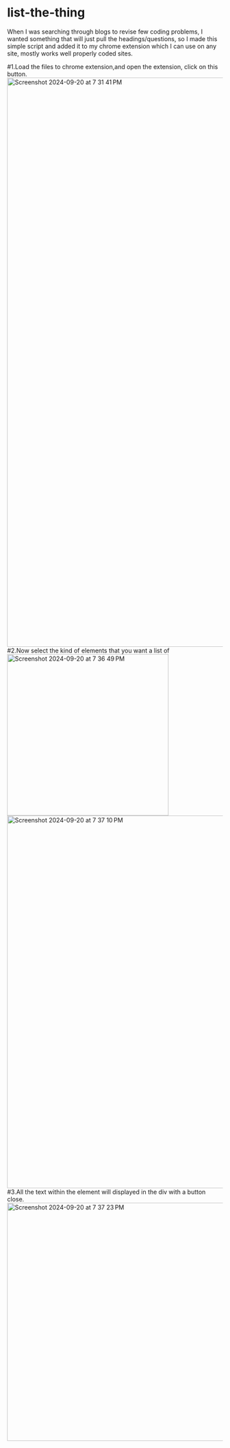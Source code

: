 # list-the-thing
When I was searching through blogs to revise few coding problems, I wanted something that will just pull the headings/questions, so I made this simple script and added it to my chrome extension which I can use on any site, mostly works well properly coded sites.


#1.Load the files to chrome extension,and open the extension, click on this button.
<img width="1329" alt="Screenshot 2024-09-20 at 7 31 41 PM" src="https://github.com/user-attachments/assets/992689ff-d97e-49fa-a13c-337b519ae766">
#2.Now select the kind of elements that you want a list of
<img width="377" alt="Screenshot 2024-09-20 at 7 36 49 PM" src="https://github.com/user-attachments/assets/12635434-8d61-4658-bc0a-01d16f206605">
<img width="870" alt="Screenshot 2024-09-20 at 7 37 10 PM" src="https://github.com/user-attachments/assets/8e003486-08be-4161-b1b9-2304a4bf5d0b">
#3.All the text within the element will displayed in the div with a button close.
<img width="556" alt="Screenshot 2024-09-20 at 7 37 23 PM" src="https://github.com/user-attachments/assets/e5ea284e-260f-4de4-8acf-6bc2741b229f">
